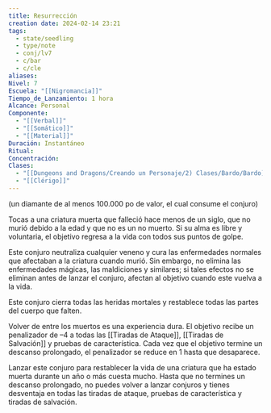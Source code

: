 ```yaml
---
title: Resurrección
creation date: 2024-02-14 23:21
tags:
  - state/seedling
  - type/note
  - conj/lv7
  - c/bar
  - c/cle
aliases: 
Nivel: 7
Escuela: "[[Nigromancia]]"
Tiempo_de_Lanzamiento: 1 hora
Alcance: Personal
Componente:
  - "[[Verbal]]"
  - "[[Somático]]"
  - "[[Material]]"
Duración: Instantáneo
Ritual: 
Concentración: 
Clases:
  - "[[Dungeons and Dragons/Creando un Personaje/2) Clases/Bardo/Bardo]]"
  - "[[Clérigo]]"
---
```

(un diamante de al menos 100.000 po de valor, el cual consume el conjuro)

Tocas a una criatura muerta que falleció hace menos de un siglo, que no murió debido a la edad y que no es un no muerto. Si su alma es libre y voluntaria, el objetivo regresa a la vida con todos sus puntos de golpe.

Este conjuro neutraliza cualquier veneno y cura las enfermedades normales que afectaban a la criatura cuando murió. Sin embargo, no elimina las enfermedades mágicas, las maldiciones y similares; si tales efectos no se eliminan antes de lanzar el conjuro, afectan al objetivo cuando este vuelva a la vida.

Este conjuro cierra todas las heridas mortales y restablece todas las partes del cuerpo que falten.

Volver de entre los muertos es una experiencia dura. El objetivo recibe un penalizador de –4 a todas las [[Tiradas de Ataque]], [[Tiradas de Salvación]] y pruebas de característica. Cada vez que el objetivo termine un descanso prolongado, el penalizador se reduce en 1 hasta que desaparece.

Lanzar este conjuro para restablecer la vida de una criatura que ha estado muerta durante un año o más cuesta mucho. Hasta que no termines un descanso prolongado, no puedes volver a lanzar conjuros y tienes desventaja en todas las tiradas de ataque, pruebas de característica y tiradas de salvación.
